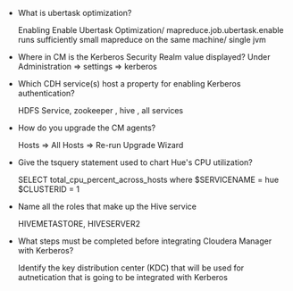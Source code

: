 * What is ubertask optimization?

	Enabling Enable Ubertask Optimization/ mapreduce.job.ubertask.enable runs sufficiently small mapreduce on the same machine/ single jvm 

* Where in CM is the Kerberos Security Realm value displayed?
	Under Administration => settings => kerberos

* Which CDH service(s) host a property for enabling Kerberos authentication?

	HDFS Service, zookeeper , hive , all services
	
* How do you upgrade the CM agents?

	Hosts => All Hosts => Re-run Upgrade Wizard
	
* Give the tsquery statement used to chart Hue's CPU utilization?

	SELECT total_cpu_percent_across_hosts where $SERVICENAME = hue  $CLUSTERID = 1
	
* Name all the roles that make up the Hive service

	HIVEMETASTORE, HIVESERVER2 


* What steps must be completed before integrating Cloudera Manager with Kerberos?

	Identify the key distribution center (KDC) that will be used for autnetication that is going to be integrated with Kerberos
	
